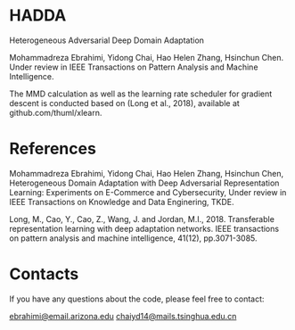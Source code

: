 # HADDA
Heterogeneous Adversarial Deep Domain Adaptation

Mohammadreza Ebrahimi, Yidong Chai, Hao Helen Zhang, Hsinchun Chen. Under review in IEEE Transactions on Pattern Analysis and Machine Intelligence.

The MMD calculation as well as the learning rate scheduler for gradient descent is conducted based on (Long et al., 2018), available at github.com/thuml/xlearn.

# References
Mohammadreza Ebrahimi, Yidong Chai, Hao Helen Zhang, Hsinchun Chen, Heterogeneous Domain Adaptation with Deep Adversarial Representation Learning: Experiments on E-Commerce and Cybersecurity, Under review in IEEE Transactions on Knowledge and Data Enginering, TKDE.

Long, M., Cao, Y., Cao, Z., Wang, J. and Jordan, M.I., 2018. Transferable representation learning with deep adaptation networks. IEEE transactions on pattern analysis and machine intelligence, 41(12), pp.3071-3085.

# Contacts
If you have any questions about the code, please feel free to contact:

ebrahimi@email.arizona.edu
chaiyd14@mails.tsinghua.edu.cn
